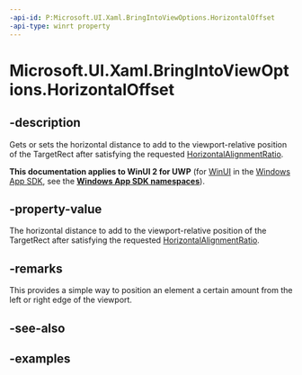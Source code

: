```yaml
---
-api-id: P:Microsoft.UI.Xaml.BringIntoViewOptions.HorizontalOffset
-api-type: winrt property
---
```


<!-- Property syntax.
public double HorizontalOffset { get;  set; }
-->

# Microsoft.UI.Xaml.BringIntoViewOptions.HorizontalOffset

## -description
Gets or sets the horizontal distance to add to the viewport-relative position of the TargetRect after satisfying the requested [HorizontalAlignmentRatio](bringintoviewoptions_horizontalalignmentratio.md).

**This documentation applies to WinUI 2 for UWP** (for [WinUI](/windows/apps/winui/winui3/) in the [Windows App SDK](/windows/apps/windows-app-sdk/), see the **[Windows App SDK namespaces](/windows/windows-app-sdk/api/winrt/)**).

## -property-value

The horizontal distance to add to the viewport-relative position of the TargetRect after satisfying the requested [HorizontalAlignmentRatio](bringintoviewoptions_horizontalalignmentratio.md).

## -remarks
This provides a simple way to position an element a certain amount from the left or right edge of the viewport.

## -see-also

## -examples

